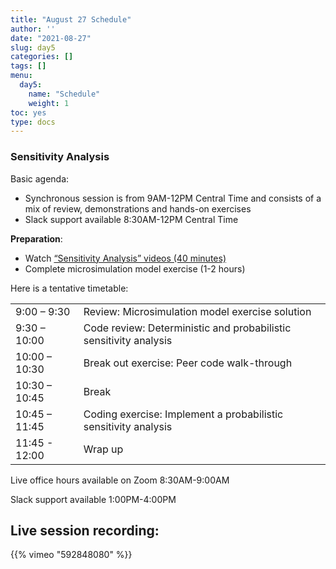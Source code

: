 ```yaml
---
title: "August 27 Schedule"
author: ''
date: "2021-08-27"
slug: day5
categories: []
tags: []
menu:
  day5:
    name: "Schedule"
    weight: 1
toc: yes
type: docs
---
```


### Sensitivity Analysis

Basic agenda:

-   Synchronous session is from 9AM-12PM Central Time and consists of a mix of review, demonstrations and hands-on exercises
-   Slack support available 8:30AM-12PM Central Time

**Preparation**:

-   Watch [“Sensitivity Analysis” videos (40 minutes)](https://cea-and-modeling-using-r-workshop.netlify.app/days/day5/sa_videos/)
-   Complete microsimulation model exercise (1-2 hours)

Here is a tentative timetable:

|               |                                                                   |
|---------------|:------------------------------------------------------------------|
| 9:00 – 9:30   | Review: Microsimulation model exercise solution                   |
| 9:30 – 10:00  | Code review: Deterministic and probabilistic sensitivity analysis |
| 10:00 – 10:30 | Break out exercise: Peer code walk-through                        |
| 10:30 – 10:45 | Break                                                             |
| 10:45 – 11:45 | Coding exercise: Implement a probabilistic sensitivity analysis   |
| 11:45 - 12:00 | Wrap up                                                           |

Live office hours available on Zoom 8:30AM-9:00AM

Slack support available 1:00PM-4:00PM

## Live session recording:

{{% vimeo "592848080" %}}

